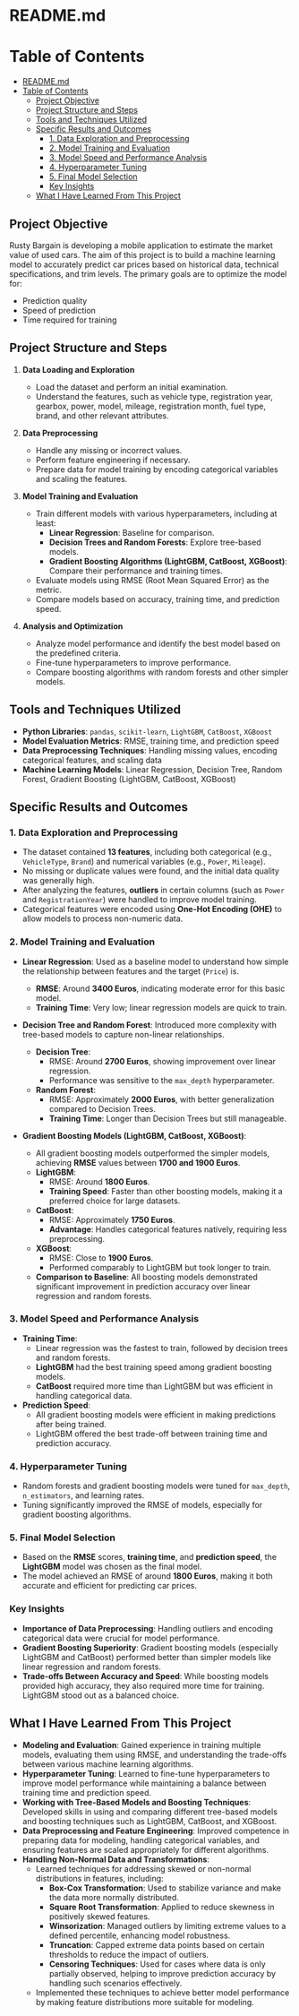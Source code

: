 # README.md

# Table of Contents


- [README.md](#readmemd)
- [Table of Contents](#table-of-contents)
  - [Project Objective](#project-objective)
  - [Project Structure and Steps](#project-structure-and-steps)
  - [Tools and Techniques Utilized](#tools-and-techniques-utilized)
  - [Specific Results and Outcomes](#specific-results-and-outcomes)
    - [1. Data Exploration and Preprocessing](#1-data-exploration-and-preprocessing)
    - [2. Model Training and Evaluation](#2-model-training-and-evaluation)
    - [3. Model Speed and Performance Analysis](#3-model-speed-and-performance-analysis)
    - [4. Hyperparameter Tuning](#4-hyperparameter-tuning)
    - [5. Final Model Selection](#5-final-model-selection)
    - [Key Insights](#key-insights)
  - [What I Have Learned From This Project](#what-i-have-learned-from-this-project)


## Project Objective
Rusty Bargain is developing a mobile application to estimate the market value of used cars. The aim of this project is to build a machine learning model to accurately predict car prices based on historical data, technical specifications, and trim levels. The primary goals are to optimize the model for:
- Prediction quality
- Speed of prediction
- Time required for training

## Project Structure and Steps
1. **Data Loading and Exploration**
   - Load the dataset and perform an initial examination.
   - Understand the features, such as vehicle type, registration year, gearbox, power, model, mileage, registration month, fuel type, brand, and other relevant attributes.
   
2. **Data Preprocessing**
   - Handle any missing or incorrect values.
   - Perform feature engineering if necessary.
   - Prepare data for model training by encoding categorical variables and scaling the features.

3. **Model Training and Evaluation**
   - Train different models with various hyperparameters, including at least:
     - **Linear Regression**: Baseline for comparison.
     - **Decision Trees and Random Forests**: Explore tree-based models.
     - **Gradient Boosting Algorithms (LightGBM, CatBoost, XGBoost)**: Compare their performance and training times.
   - Evaluate models using RMSE (Root Mean Squared Error) as the metric.
   - Compare models based on accuracy, training time, and prediction speed.

4. **Analysis and Optimization**
   - Analyze model performance and identify the best model based on the predefined criteria.
   - Fine-tune hyperparameters to improve performance.
   - Compare boosting algorithms with random forests and other simpler models.

## Tools and Techniques Utilized
- **Python Libraries**: `pandas`, `scikit-learn`, `LightGBM`, `CatBoost`, `XGBoost`
- **Model Evaluation Metrics**: RMSE, training time, and prediction speed
- **Data Preprocessing Techniques**: Handling missing values, encoding categorical features, and scaling data
- **Machine Learning Models**: Linear Regression, Decision Tree, Random Forest, Gradient Boosting (LightGBM, CatBoost, XGBoost)

## Specific Results and Outcomes

### 1. Data Exploration and Preprocessing
- The dataset contained **13 features**, including both categorical (e.g., `VehicleType`, `Brand`) and numerical variables (e.g., `Power`, `Mileage`).
- No missing or duplicate values were found, and the initial data quality was generally high.
- After analyzing the features, **outliers** in certain columns (such as `Power` and `RegistrationYear`) were handled to improve model training.
- Categorical features were encoded using **One-Hot Encoding (OHE)** to allow models to process non-numeric data.

### 2. Model Training and Evaluation
- **Linear Regression**: Used as a baseline model to understand how simple the relationship between features and the target (`Price`) is.
  - **RMSE**: Around **3400 Euros**, indicating moderate error for this basic model.
  - **Training Time**: Very low; linear regression models are quick to train.
  
- **Decision Tree and Random Forest**: Introduced more complexity with tree-based models to capture non-linear relationships.
  - **Decision Tree**:
    - RMSE: Around **2700 Euros**, showing improvement over linear regression.
    - Performance was sensitive to the `max_depth` hyperparameter.
  - **Random Forest**:
    - RMSE: Approximately **2000 Euros**, with better generalization compared to Decision Trees.
    - **Training Time**: Longer than Decision Trees but still manageable.

- **Gradient Boosting Models (LightGBM, CatBoost, XGBoost)**:
  - All gradient boosting models outperformed the simpler models, achieving **RMSE** values between **1700 and 1900 Euros**.
  - **LightGBM**:
    - RMSE: Around **1800 Euros**.
    - **Training Speed**: Faster than other boosting models, making it a preferred choice for large datasets.
  - **CatBoost**:
    - RMSE: Approximately **1750 Euros**.
    - **Advantage**: Handles categorical features natively, requiring less preprocessing.
  - **XGBoost**:
    - RMSE: Close to **1900 Euros**.
    - Performed comparably to LightGBM but took longer to train.
  - **Comparison to Baseline**: All boosting models demonstrated significant improvement in prediction accuracy over linear regression and random forests.

### 3. Model Speed and Performance Analysis
- **Training Time**: 
  - Linear regression was the fastest to train, followed by decision trees and random forests.
  - **LightGBM** had the best training speed among gradient boosting models.
  - **CatBoost** required more time than LightGBM but was efficient in handling categorical data.
- **Prediction Speed**: 
  - All gradient boosting models were efficient in making predictions after being trained.
  - LightGBM offered the best trade-off between training time and prediction accuracy.

### 4. Hyperparameter Tuning
- Random forests and gradient boosting models were tuned for `max_depth`, `n_estimators`, and learning rates.
- Tuning significantly improved the RMSE of models, especially for gradient boosting algorithms.

### 5. Final Model Selection
- Based on the **RMSE** scores, **training time**, and **prediction speed**, the **LightGBM** model was chosen as the final model.
- The model achieved an RMSE of around **1800 Euros**, making it both accurate and efficient for predicting car prices.

### Key Insights
- **Importance of Data Preprocessing**: Handling outliers and encoding categorical data were crucial for model performance.
- **Gradient Boosting Superiority**: Gradient boosting models (especially LightGBM and CatBoost) performed better than simpler models like linear regression and random forests.
- **Trade-offs Between Accuracy and Speed**: While boosting models provided high accuracy, they also required more time for training. LightGBM stood out as a balanced choice.

## What I Have Learned From This Project 

- **Modeling and Evaluation**: Gained experience in training multiple models, evaluating them using RMSE, and understanding the trade-offs between various machine learning algorithms.
- **Hyperparameter Tuning**: Learned to fine-tune hyperparameters to improve model performance while maintaining a balance between training time and prediction speed.
- **Working with Tree-Based Models and Boosting Techniques**: Developed skills in using and comparing different tree-based models and boosting techniques such as LightGBM, CatBoost, and XGBoost.
- **Data Preprocessing and Feature Engineering**: Improved competence in preparing data for modeling, handling categorical variables, and ensuring features are scaled appropriately for different algorithms.
- **Handling Non-Normal Data and Transformations**:
  - Learned techniques for addressing skewed or non-normal distributions in features, including:
    - **Box-Cox Transformation**: Used to stabilize variance and make the data more normally distributed.
    - **Square Root Transformation**: Applied to reduce skewness in positively skewed features.
    - **Winsorization**: Managed outliers by limiting extreme values to a defined percentile, enhancing model robustness.
    - **Truncation**: Capped extreme data points based on certain thresholds to reduce the impact of outliers.
    - **Censoring Techniques**: Used for cases where data is only partially observed, helping to improve prediction accuracy by handling such scenarios effectively.
  - Implemented these techniques to achieve better model performance by making feature distributions more suitable for modeling.
